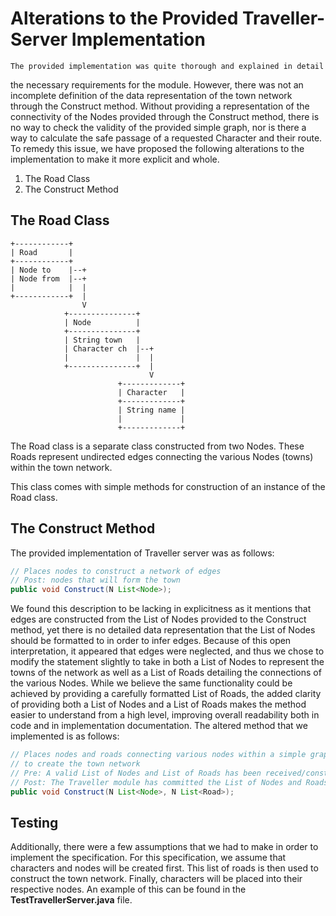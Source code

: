 # Alterations to the Provided Traveller-Server Implementation

    The provided implementation was quite thorough and explained in detail
the necessary requirements for the module. However, there was not an incomplete
definition of the data representation of the town network through the Construct
method. Without providing a representation of the connectivity of the Nodes
provided through the Construct method, there is no way to check the validity
of the provided simple graph, nor is there a way to calculate the safe passage
of a requested Character and their route. To remedy this issue, we have
proposed the following alterations to the implementation to make it more 
explicit and whole.

1. The Road Class
2. The Construct Method

## The Road Class
```
+------------+
| Road       |
+------------+
| Node to    |--+
| Node from  |--+
|            |  |
+------------+  |
                V
            +---------------+
            | Node          |
            +---------------+
            | String town   |
            | Character ch  |--+
            |               |  |
            +---------------+  |
                               V
                        +-------------+
                        | Character   |
                        +-------------+
                        | String name |
                        |             |
                        +-------------+
```
The Road class is a separate class constructed from two Nodes. These Roads represent undirected edges connecting the various Nodes (towns) within the town network.

This class comes with simple methods for construction of an instance of the Road class.

## The Construct Method
The provided implementation of Traveller server was as follows:
```java
// Places nodes to construct a network of edges
// Post: nodes that will form the town
public void Construct(N List<Node>);
```

We found this description to be lacking in explicitness as it mentions that edges are constructed from the List of Nodes provided to the Construct method, yet there is no detailed data representation that the List of Nodes should be formatted to in order to infer edges. Because of
this open interpretation, it appeared that edges were neglected, and thus
we chose to modify the statement slightly to take in both a List of Nodes to represent the towns of the network as well as a List of Roads detailing
the connections of the various Nodes. While we believe the same functionality could be achieved by providing a carefully formatted List of Roads, the added clarity of providing both a List of Nodes and a List of Roads makes the method easier to understand from a high level, improving overall readability both in code and in implementation documentation. The altered method that we implemented is as follows:
```java
// Places nodes and roads connecting various nodes within a simple graph
// to create the town network
// Pre: A valid List of Nodes and List of Roads has been received/constructed
// Post: The Traveller module has committed the List of Nodes and Roads to memory
public void Construct(N List<Node>, N List<Road>);
```

## Testing

Additionally, there were a few assumptions that we had to make in order to implement the specification. For this specification, we assume that characters and nodes will be created first. This list of roads is then used to construct the town network. Finally, characters will be placed into their respective nodes. An example of this can be found in the **TestTravellerServer.java** file.
    